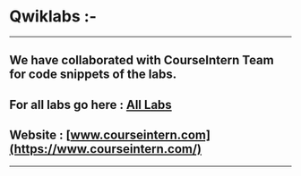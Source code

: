 # Qwiklabs :-

----------------------------------------------------------------------------------------------------------------------------------------------

## We have collaborated with CourseIntern Team for code snippets of the labs.

## For all labs go here : [All Labs](https://docs.google.com/document/d/1B0iHlOd2LkuOW1j7dpfSW_GFAzR_jhUX-WnuqSwrXUA/edit?usp=sharing)

## Website : [www.courseintern.com](https://www.courseintern.com/)

----------------------------------------------------------------------------------------------------------------------------------------------
